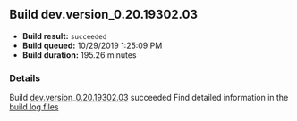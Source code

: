 ## Build dev.version_0.20.19302.03
- **Build result:** `succeeded`
- **Build queued:** 10/29/2019 1:25:09 PM
- **Build duration:** 195.26 minutes
### Details
Build [dev.version_0.20.19302.03](https://winappstudio.visualstudio.com/web/build.aspx?pcguid=a4ef43be-68ce-4195-a619-079b4d9834c2&builduri=vstfs%3a%2f%2f%2fBuild%2fBuild%2f31632) succeeded
Find detailed information in the [build log files]()

